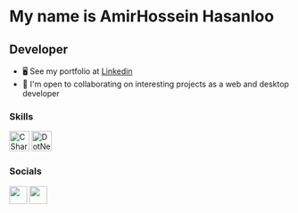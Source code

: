 My name is AmirHossein Hasanloo
===============================

Developer 
-----------------------------

*   🖥️  See my portfolio at [Linkedin](https://www.linkedin.com/in/amirhossein-hasanloo-7a2b93273/)
*   🤝  I'm open to collaborating on interesting projects as a web and desktop developer

### Skills
<p align="left">
<a href="https://docs.microsoft.com/en-us/dotnet/csharp/" target="_blank" rel="noreferrer"><img src="https://raw.githubusercontent.com/danielcranney/readme-generator/main/public/icons/skills/csharp-colored.svg" width="36" height="36" alt="CSharp" /></a>
  <a href="https://docs.microsoft.com/en-us/dotnet/" target="_blank" rel="noreferrer"><img src="https://raw.githubusercontent.com/danielcranney/readme-generator/main/public/icons/skills/dot-net-colored.svg" width="36" height="36" alt="DotNet" /></a>
</p>
      

### Socials

<p align="left">
    <a href="https://github.com/AmirHosseinHasanloo" target="_blank" rel="noreferrer"><img
            src="https://raw.githubusercontent.com/danielcranney/readme-generator/main/public/icons/socials/github-dark.svg"
            width="32" height="32" /></a>
    <a href="https://www.linkedin.com/in/amirhossein-hasanloo-7a2b93273/" target="_blank" rel="noreferrer"><img
            src="https://raw.githubusercontent.com/danielcranney/readme-generator/main/public/icons/socials/linkedin.svg"
            width="32" height="32" /></a>
</p>
